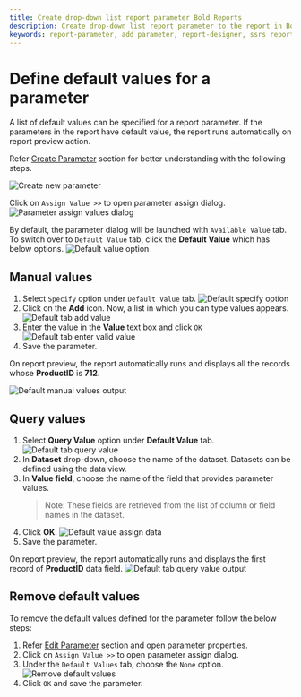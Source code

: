 ```yaml
---
title: Create drop-down list report parameter Bold Reports
description: Create drop-down list report parameter to the report in Bold Report Designer, to dynamically filter the values using the drop-down list.
keywords: report-parameter, add parameter, report-designer, ssrs report parameters, drop-down list parameters
---
```


# Define default values for a parameter

A list of default values can be specified for a report parameter. If the parameters in the report have default value, the report runs automatically on report preview action.

Refer [Create Parameter](./../../report-parameters/add/#create-parameter) section for better understanding with the following steps.

![Create new parameter](/static/assets/on-premise/images/report-designer/report-parameters/add-report-parameter/create-new-parameter.png '#width=350px')

Click on `Assign Value >>` to open parameter assign dialog.
![Parameter assign values dialog](/static/assets/on-premise/images/report-designer/report-parameters/add-report-parameter/parameter-assign-values-dialog.png '#width=400px')

By default, the parameter dialog will be launched with `Available Value` tab. To switch over to `Default Value` tab, click the **Default Value** which has below options.
![Default value option](/static/assets/on-premise/images/report-designer/report-parameters/add-report-parameter/default-value-option.png '#width=400px')

## Manual values

1. Select `Specify` option under `Default Value` tab.
   ![Default specify option](/static/assets/on-premise/images/report-designer/report-parameters/add-report-parameter/default-specify-option.png '#width=400px')
2. Click on the **Add** icon. Now, a list in which you can type values appears.
   ![Default tab add value](/static/assets/on-premise/images/report-designer/report-parameters/add-report-parameter/default-tab-add-value.png '#width=400px')
3. Enter the value in the **Value** text box and click `OK`
   ![Default tab enter valid value](/static/assets/on-premise/images/report-designer/report-parameters/add-report-parameter/default-tab-enter-valid-value.png '#width=400px')
4. Save the parameter.

On report preview, the report automatically runs and displays all the records whose **ProductID** is **712**.

![Default manual values output](/static/assets/on-premise/images/report-designer/report-parameters/add-report-parameter/default-manual-values-output.png '#width=450px')

## Query values

1. Select **Query Value** option under **Default Value** tab.
   ![Default tab query value](/static/assets/on-premise/images/report-designer/report-parameters/add-report-parameter/default-tab-query-value.png '#width=400px')
2. In **Dataset** drop-down, choose the name of the dataset. Datasets can be defined using the data view.
3. In **Value field**, choose the name of the field that provides parameter values.
   > Note: These fields are retrieved from the list of column or field names in the dataset.
4. Click **OK**.
   ![Default value assign data](/static/assets/on-premise/images/report-designer/report-parameters/add-report-parameter/default-value-assign-data.png '#width=400px')
5. Save the parameter.

On report preview, the report automatically runs and displays the first record of **ProductID** data field.
   ![Default tab query value output](/static/assets/on-premise/images/report-designer/report-parameters/add-report-parameter/default-tab-query-value-output.png '#width=450px')

## Remove default values

To remove the default values defined for the parameter follow the below steps:

1. Refer [Edit Parameter](./../../report-parameters/edit/) section and open parameter properties.
2. Click on `Assign Value >>` to open parameter assign dialog.
3. Under the `Default Values` tab, choose the `None` option.
   ![Remove default values](/static/assets/on-premise/images/report-designer/report-parameters/add-report-parameter/remove-default-values.png '#width=400px')
4. Click `OK` and save the parameter.
